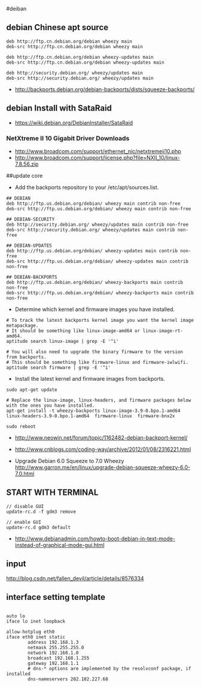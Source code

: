 #deiban 

## debian Chinese apt source

```
deb http://ftp.cn.debian.org/debian wheezy main
deb-src http://ftp.cn.debian.org/debian wheezy main

deb http://ftp.cn.debian.org/debian wheezy-updates main
deb-src http://ftp.cn.debian.org/debian wheezy-updates main

deb http://security.debian.org/ wheezy/updates main
deb-src http://security.debian.org/ wheezy/updates main

```


* <http://backports.debian.org/debian-backports/dists/squeeze-backports/>

## debian Install with SataRaid

* <https://wiki.debian.org/DebianInstaller/SataRaid>

### NetXtreme II 10 Gigabit Driver Downloads

* <http://www.broadcom.com/support/ethernet_nic/netxtremeii10.php>
* <http://www.broadcom.com/support/license.php?file=NXII_10/linux-7.8.56.zip>

##update core

* Add the backports repository to your /etc/apt/sources.list.

```
## DEBIAN
deb http://ftp.us.debian.org/debian/ wheezy main contrib non-free
deb-src http://ftp.us.debian.org/debian/ wheezy main contrib non-free

## DEBIAN-SECURITY
deb http://security.debian.org/ wheezy/updates main contrib non-free
deb-src http://security.debian.org/ wheezy/updates main contrib non-free

## DEBIAN-UPDATES 
deb http://ftp.us.debian.org/debian/ wheezy-updates main contrib non-free 
deb-src http://ftp.us.debian.org/debian/ wheezy-updates main contrib non-free

## DEBIAN-BACKPORTS
deb http://ftp.us.debian.org/debian/ wheezy-backports main contrib non-free
deb-src http://ftp.us.debian.org/debian/ wheezy-backports main contrib non-free
```


*  Determine which kernel and firmware images you have installed.


```
# To track the latest backports kernel image you want the kernel image metapackage.
# It should be something like linux-image-amd64 or linux-image-rt-amd64.
aptitude search linux-image | grep -E '^i'

# You will also need to upgrade the binary firmware to the version from backports.
# This should be something like firmware-linux and firmware-iwlwifi.
aptitude search firmware | grep -E '^i'
```

* Install the latest kernel and firmware images from backports.

```
sudo apt-get update

# Replace the linux-image, linux-headers, and firmware packages below with the ones you have installed.
apt-get install -t wheezy-backports linux-image-3.9-0.bpo.1-amd64  linux-headers-3.9-0.bpo.1-amd64  firmware-linux  firmware-bnx2x

sudo reboot

```




* <http://www.neowin.net/forum/topic/1162482-debian-backport-kernel/>

* <http://www.cnblogs.com/coding-way/archive/2012/01/08/2316221.html>

* Upgrade Debian 6.0 Squeeze to 7.0 Wheezy <http://www.garron.me/en/linux/upgrade-debian-squeeze-wheezy-6.0-7.0.html>


## START WITH TERMINAL


```
// disable GUI
update-rc.d -f gdm3 remove 

// enable GUI
update-rc.d gdm3 default 

```
* <http://www.debianadmin.com/howto-boot-debian-in-text-mode-instead-of-graphical-mode-gui.html>

## input 

<http://blog.csdn.net/fallen_devil/article/details/8576334>


## interface setting template

```

auto lo
iface lo inet loopback

allow-hotplug eth0
iface eth0 inet static
        address 192.168.1.3
        netmask 255.255.255.0
        network 192.168.1.0
        broadcast 192.168.1.255
        gateway 192.168.1.1
        # dns-* options are implemented by the resolvconf package, if installed
        dns-nameservers 202.102.227.68
```
